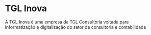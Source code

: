 # TGL Inova

A TGL Inova é uma empresa da TGL Consultoria voltada para informatização e digitalização do setor de consultoria e contabilidade
